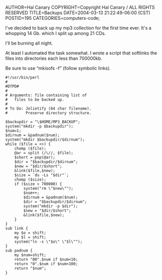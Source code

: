 AUTHOR=Hal Canary
COPYRIGHT=Copyright Hal Canary / ALL RIGHTS RESERVED
TITLE=Backups
DATE=2004-03-13 21:22:49-06:00 (CST)
POSTID=195
CATEGORIES=computers-code;

I've decided to back up my mp3 collection for the first time ever. It's a whopping 14 Gb. which I split up among 21 CDs.

I'll be burning all night.

At least I automated the task somewhat. I wrote a script that softlinks the files into directories each less than 700000kb.

Be sure to use “mkisofs -f” (follow symbolic links).

    
    #!/usr/bin/perl
    #
    #DTPD#
    #
    # Arguments: file containing list of
    #   files to be backed up.
    #
    # To Do: Jolietify (64 char filename).
    #        Preserve directory structure.
    
    $backupdir = "\$HOME/MP3_BACKUP";
    system("mkdir -p $backupdir");
    $num=1;
    $dirnum = &padnum($num);
    system("mkdir $backupdir/$dirnum");
    while ($file = <>) {
        chomp ($file);
        @ar = split (/\//, $file);
        $short = pop(@ar);
        $dir = "$backupdir/$dirnum";
        $new = "$dir/$short";
        &link($file,$new);
        $size = `du -Ls "$dir"`;
        chomp ($size);
        if ($size > 700000) {
            system("rm \"$new\"");
            $num++;
            $dirnum = &padnum($num);
            $dir = "$backupdir/$dirnum";
            system("mkdir -p $dir");
            $new = "$dir/$short";
            &link($file,$new);
        }
    }
    sub link {
        my $o = shift;
        my $l = shift;
        system("ln -s \"$o\" \"$l\"");
    }
    sub padnum {
        my $num=shift;
        return "00".$num if $num<10;
        return "0".$num if $num<100;
        return "$num";
    }
